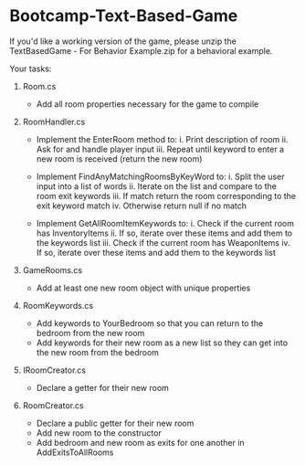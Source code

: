 # Bootcamp-Text-Based-Game
If you'd like a working version of the game, please unzip the TextBasedGame - For Behavior Example.zip for a behavioral example.

Your tasks:

1. Room.cs 		
    - Add all room properties necessary for the game to compile
	
2. RoomHandler.cs 	
    - Implement the EnterRoom method to:
        i. Print description of room
			  ii. Ask for and handle player input
			  iii. Repeat until keyword to enter a new room is received (return the new room)
        
    - Implement FindAnyMatchingRoomsByKeyWord to:
		    i. Split the user input into a list of words
			  ii. Iterate on the list and compare to the room exit keywords
			  iii. If match return the room corresponding to the exit keyword match
			  iv. Otherwise return null if no match
    
    - Implement GetAllRoomItemKeywords to:
	      i. Check if the current room has InventoryItems
	      ii. If so, iterate over these items and add them to the keywords list
	      iii. Check if the current room has WeaponItems
	      iv. If so, iterate over these items and add them to the keywords list
		
3. GameRooms.cs 
    - Add at least one new room object with unique properties
	
4. RoomKeywords.cs 
    - Add keywords to YourBedroom so that you can return to the bedroom from the new room
    - Add keywords for their new room as a new list so they can get into the new room from the bedroom
	
5. IRoomCreator.cs
    - Declare a getter for their new room
	
6. RoomCreator.cs 
    - Declare a public getter for their new room
    - Add new room to the constructor
    - Add bedroom and new room as exits for one another in AddExitsToAllRooms
    
 
